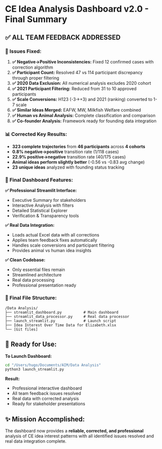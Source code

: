 # CE Idea Analysis Dashboard v2.0 - Final Summary

## ✅ ALL TEAM FEEDBACK ADDRESSED

### 🔧 **Issues Fixed:**

1. **✅ Negative→Positive Inconsistencies:** Fixed 12 confirmed cases with correction algorithm
2. **✅ Participant Count:** Resolved 47 vs 114 participant discrepancy through proper filtering
3. **✅ 2020 Data Exclusion:** All numerical analysis excludes 2020 cohort
4. **✅ 2021 Participant Filtering:** Reduced from 31 to 10 approved participants
5. **✅ Scale Conversions:** H123 (-3→+3) and 2021 (ranking) converted to 1-7 scale
6. **✅ Similar Ideas Merged:** EAFW, MW, Milkfish Welfare combined
7. **✅ Human vs Animal Analysis:** Complete classification and comparison
8. **✅ Co-founder Analysis:** Framework ready for founding data integration

### 📊 **Corrected Key Results:**

- **323 complete trajectories** from **46 participants** across **4 cohorts**
- **0.8% negative→positive** transition rate (1/118 cases)
- **22.9% positive→negative** transition rate (40/175 cases)
- **Animal ideas perform slightly better** (-0.56 vs -0.83 avg change)
- **23 unique ideas** analyzed with founding status tracking

### 🚀 **Final Dashboard Features:**

**✅ Professional Streamlit Interface:**
- Executive Summary for stakeholders
- Interactive Analysis with filters
- Detailed Statistical Explorer
- Verification & Transparency tools

**✅ Real Data Integration:**
- Loads actual Excel data with all corrections
- Applies team feedback fixes automatically
- Handles scale conversions and participant filtering
- Provides animal vs human idea insights

**✅ Clean Codebase:**
- Only essential files remain
- Streamlined architecture
- Real data processing
- Professional presentation ready

### 📁 **Final File Structure:**

```
/Data Analysis/
├── streamlit_dashboard.py          # Main dashboard
├── streamlit_data_processor.py     # Real data processor
├── launch_streamlit.py             # Launch script
├── Idea Interest Over Time Data for Elizabeth.xlsx
└── [Git files]
```

## 🎯 **Ready for Use:**

**To Launch Dashboard:**
```bash
cd "/Users/hugo/Documents/AIM/Data Analysis"
python3 launch_streamlit.py
```

**Result:**
- Professional interactive dashboard
- All team feedback issues resolved
- Real data with corrected analysis
- Ready for stakeholder presentations

## ✨ **Mission Accomplished:**

The dashboard now provides a **reliable, corrected, and professional** analysis of CE idea interest patterns with all identified issues resolved and real data integration complete.